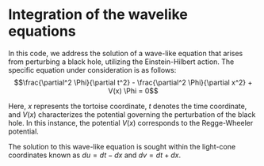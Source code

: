 # Integration of the wavelike equations

In this code, we address the solution of a wave-like equation that arises from perturbing a black hole, utilizing the Einstein-Hilbert action. The specific equation under consideration is as follows:
$$\frac{\partial^2 \Phi}{\partial t^2} - \frac{\partial^2 \Phi}{\partial x^2} + V(x) \Phi = 0$$

Here, $x$ represents the tortoise coordinate, $t$ denotes the time coordinate, and $V(x)$ characterizes the potential governing the perturbation of the black hole. In this instance, the potential $V(x)$ corresponds to the Regge-Wheeler potential.

The solution to this wave-like equation is sought within the light-cone coordinates known as $du = dt - dx$ and $dv = dt + dx$.
